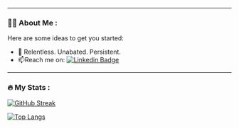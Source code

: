 
<!--
**IshanOze/IshanOze** is a ✨ _special_ ✨ repository because its `README.md` (this file) appears on your GitHub profile.
-->
---

### :man_technologist: About Me :


Here are some ideas to get you started:


- 🌱 Relentless. Unabated. Persistent.
- :mailbox:Reach me on: [![Linkedin Badge](https://img.shields.io/badge/-kakbar-blue?style=flat&logo=Linkedin&logoColor=white)](https://www.linkedin.com/in/ishan-oze-7bb707208)


---

### :fire: My Stats :

[![GitHub Streak](http://github-readme-streak-stats.herokuapp.com?user=IshanOze&theme=dark-smoky&hide_border=true)](https://git.io/streak-stats)

[![Top Langs](https://github-readme-stats.vercel.app/api/top-langs/?username=your-github-username&layout=compact&theme=vision-friendly-dark)](https://github.com/anuraghazra/github-readme-stats)


